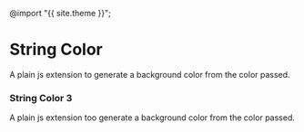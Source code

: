 ---
---

@import "{{ site.theme }}";

# String Color
A plain js extension to generate a background color from the color passed.

### String Color 3
A plain js extension too generate a background color from the color passed.